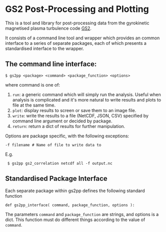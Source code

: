 # GS2 Post-Processing and Plotting

This is a tool and library for post-processing data from the gyrokinetic magnetised plasma turbulence code [GS2](http://gyrokinetics.sourceforge.net).

It consists of a command line tool and wrapper which provides an common interface to a series of separate packages, each of which presents a standardised interface to the wrapper. 

## The command line interface:

    $ gs2pp <package> <command> <package_function> <options>
   
where command is one of:

1. `run`: a generic command which will simply run the analysis. Useful when analysis is complicated and it's more natural to write results and plots to file at the same time.
2. `plot`: display results to screen or save them to an image file.
3. `write`: write the results to a file (NetCDF, JSON, CSV) specified by command line argument or decided by package.
4. `return`: return a dict of results for further manipulation.
   
Options are package specific, with the following exceptions:

    -f filename # Name of file to write data to
    
E.g.

     $ gs2pp gs2_correlation netcdf all -f output.nc
   

## Standardised Package Interface

Each separate package within gs2pp defines the following standard function

    def gs2pp_interface( command, package_function, options ):

The parameters `command` and `package_function` are strings, and options is a dict. This function must do different things according to the value of `command`.

